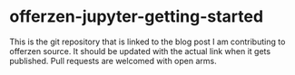 # offerzen-jupyter-getting-started
This is the git repository that is linked to the blog post I am contributing to offerzen source. It should be updated with the actual link when it gets published. Pull requests are welcomed with open arms.
